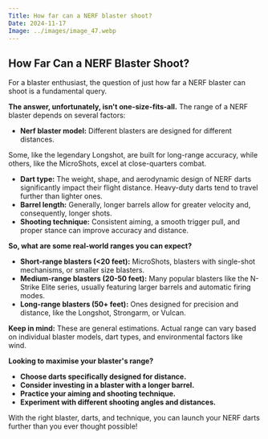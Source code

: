 ```yaml
---
Title: How far can a NERF blaster shoot?
Date: 2024-11-17
Image: ../images/image_47.webp
---
```


## How Far Can a NERF Blaster Shoot?  

For a blaster enthusiast, the question of just how far a NERF blaster can shoot is a fundamental query.  

**The answer, unfortunately, isn't one-size-fits-all.**  The range of a NERF blaster depends on several factors:

* **Nerf blaster model:** Different blasters are designed for different distances. 

Some, like the legendary Longshot, are built for long-range accuracy, while others, like the MicroShots, excel at close-quarters combat. 

* **Dart type:**  The weight, shape, and aerodynamic design of NERF darts significantly impact their flight distance.  Heavy-duty darts tend to travel further than lighter ones.
* **Barrel length:** Generally, longer barrels allow for greater velocity and, consequently, longer shots.
* **Shooting technique:** Consistent aiming, a smooth trigger pull, and proper stance can improve accuracy and distance.

**So, what are some real-world ranges you can expect?**

* **Short-range blasters (<20 feet):**  MicroShots, blasters with single-shot mechanisms, or smaller size blasters.
* **Medium-range blasters (20-50 feet):** Many popular blasters like the N-Strike Elite series, usually featuring larger barrels and automatic firing modes.
* **Long-range blasters (50+ feet):**  Ones designed for precision and distance, like the Longshot, Strongarm, or Vulcan.

**Keep in mind:**  These are general estimations. Actual range can vary based on individual blaster models, dart types, and environmental factors like wind.


**Looking to maximise your blaster's range?**

* **Choose darts specifically designed for distance.**
* **Consider investing in a blaster with a longer barrel.**
* **Practice your aiming and shooting technique.**
* **Experiment with different shooting angles and distances.**

With the right blaster, darts, and technique, you can launch your NERF darts further than you ever thought possible!
 
